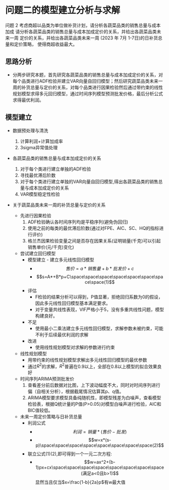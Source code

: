 # 问题二的模型建立分析与求解

问题 2 考虑商超以品类为单位做补货计划，请分析各蔬菜品类的销售总量与成本加成 请分析各蔬菜品类的销售总量与成本加成定价的关系，并给出各蔬菜品类未来一周 定价的关系，并给出各蔬菜品类未来一周 (2023 年 7月 1-7日)的日补货总量和定价策略，
使得商超收益最大。

## 思路分析

- 分两步研究本题，首先研究各蔬菜品类的销售总量与成本加成定价的关系，对每个品类进行ADF检验并建立VAR向量自回归模型；然后研究蔬菜品类未来一周的补货总量与定价的关系，对每个品类进行因果检验然后通过带约束的线性规划模型求得多元回归模型，通过时间序列模型预测批发价格，最后分析公式求得最优利润。

## 模型建立

- 数据预处理与清洗

  1. 计算利润+计算加成率
  2. 3sigma异常值处理

- 各蔬菜品类的销售总量与成本加成定价的关系

  1. 对于每个类进行建立单独的ADF检验
  2. 寻找最优滞后阶数
  3. 对于每个类进行建立单独的VAR向量自回归模型,得出各蔬菜品类的销售总量与成本加成定价的关系
  4. VAR模型稳定性检验

- 关于蔬菜品类未来一周的补货总量与定价的关系

  - 先进行因果检验
    1. ADF检验确认各时间序列均是平稳序列(避免伪回归)
    2. 使用之前的每类的最优滞后阶数(通过对FPE、AIC、SC、HQ的指标进行评价)
    3. 格兰杰因果检验变量之间是否存在因果关系(证明销量(千克)可以引起销售单价(元/千克)变化)
  - 尝试建立回归模型
    - 模型建立 - 建立多元线性回归模型
      - $$售价=a*销售量+b*批发价+c$$
      - $$s=A*+B*p+C\space\space\space\space\space\space\space\space(1)$$
    - 评估
      - F检验的结果分析可以得到，P值显著，拒绝回归系数为0的假设，因此多元线性回归模型基本满足要求。
      - 对于变量共线性表现，VIF严格小于5，没有多重共线性问题，模型构建良好。
    - 不足
      - 使用最小二乘法建立多元线性回归模型，求解参数未被约束，可能不利于后续最优利润的求解
    - 改进
      - 使用线性规划模型对求解的参数进行约束
  - 线性规划模型
    - 用带约束的线性规划模型求解出多元线性回归模型的最优参数
    - 通过$R^2$的求解，$R^2$普遍在0.9以上，全部在0.8以上模型的拟合效果良好
  - 时间序列ARIMA预测批发价
    1. 查看差分前后数据对比图，上下波动幅度不大，同时对时间序列进行偏（自相关分析），根据截尾情况估算其p、q值。
    2. ARIMA模型要求模型具备纯随机性，即模型残差为白噪声，查看模型检验表，根据Q统计量的P值(P>0.05)对模型白噪声进行检验，AIC和BIC值较低。
  - 未来一周定价策略与日补货总量
    - 利润公式
      - $$利润=销量*(售价-批发)$$
      - $$w=x*(s-p)\space\space\space\space\space\space\space\space(2)$$
    - 联立公式(1)(2),即可得到一个一元二次方程:
      - $$w=ax^2+(b-1)px+cx\space\space\space\space\space\space\space\space(满足a<0且b>1)$$ 
        显然当且仅当$x=\frac{1-b}{2a}p$有w最大值

